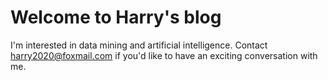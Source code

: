 # Welcome to Harry's blog

I'm interested in data mining and artificial intelligence. 
Contact <harry2020@foxmail.com> if you'd like to have an exciting conversation with me.
